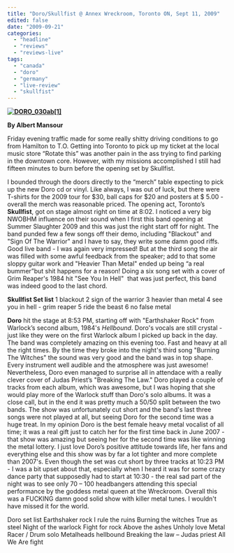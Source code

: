 ```yaml
---
title: "Doro/Skullfist @ Annex Wreckroom, Toronto ON, Sept 11, 2009"
edited: false
date: "2009-09-21"
categories:
  - "headline"
  - "reviews"
  - "reviews-live"
tags:
  - "canada"
  - "doro"
  - "germany"
  - "live-review"
  - "skullfist"
---
```


**[![DORO_030ab[1]](http://www.hellbound.ca/wp-content/uploads/2009/09/DORO_030ab1-300x225.jpg "DORO_030ab[1]")](http://www.hellbound.ca/wp-content/uploads/2009/09/DORO_030ab1.jpg)**

**By Albert Mansour**

Friday evening traffic made for some really shitty driving conditions to go from Hamilton to T.O. Getting into Toronto to pick up my ticket at the local music store “Rotate this” was another pain in the ass trying to find parking in the downtown core. However, with my missions accomplished I still had fifteen minutes to burn before the opening set by Skullfist.

I bounded through the doors directly to the “merch” table expecting to pick up the new Doro cd or vinyl. Like always, I was out of luck, but there were T-shirts for the 2009 tour for $30, ball caps for $20 and posters at $ 5.00 - overall the merch was reasonable priced. The opening act, Toronto’s **Skullfist**, got on stage almost right on time at 8:02. I noticed a very big NWOBHM influence on their sound when I first this band opening at Summer Slaughter 2009 and this was just the right start off for night. The band punded few a few songs off their demo, including "Blackout" and "Sign Of The Warrior" and I have to say, they write some damn good riffs. Good live band - I was again very impressed! But at the third song the air was filled with some awful feedback from the speaker; add to that some sloppy guitar work and "Heavier Than Metal" ended up being “a real bummer”but shit happens for a reason! Doing a six song set with a cover of Grim Reaper's 1984 hit "See You In Hell"  that was just perfect, this band was indeed good to the last chord.

**Skullfist Set list** 1 blackout 2 sign of the warrior 3 heavier than metal 4 see you in hell - grim reaper 5 ride the beast 6 no false metal

**Doro** hit the stage at 8:53 PM, starting off with "Earthshaker Rock" from Warlock’s second album, 1984's _Hellbound_. Doro's vocals are still crystal - just like they were on the first Warlock album I picked up back in the day. The band was completely amazing on this evening too. Fast and heavy at all the right times. By the time they broke into the night's third song "Burning The Witches" the sound was very good and the band was in top shape. Every instrument well audible and the atmosphere was just awesome! Nevertheless, Doro even managed to surprise all in attendace with a really clever cover of Judas Priest’s "Breaking The Law." Doro played a couple of tracks from each album, which was awesome, but I was hoping that she would play more of the Warlock stuff than Doro's solo albums. It was a close call, but in the end it was pretty much a 50/50 split between the two bands. The show was unfortunately cut short and the band's last three songs were not played at all, but seeing Doro for the second time was a huge treat. In my opinion Doro is the best female heavy metal vocalist of all time; it was a real gift just to catch her for the first time back in June 2007 - that show was amazing but seeing her for the second time was like winning the metal lottery. I just love Doro’s positive attitude towards life, her fans and everything else and this show was by far a lot tighter and more complete than 2007's. Even though the set was cut short by three tracks at 10:23 PM - I was a bit upset about that, especially when I heard it was for some crazy dance party that supposedly had to start at 10:30 - the real sad part of the night was to see only 70 – 100 headbangers attending this special performance by the goddess metal queen at the Wreckroom. Overall this was a FUCKING damn good solid show with killer metal tunes. I wouldn't have missed it for the world.

Doro set list Earthshaker rock I rule the ruins Burning the witches True as steel Night of the warlock Fight for rock Above the ashes Unholy love Metal Racer / Drum solo Metalheads hellbound Breaking the law – Judas priest All We Are fight
